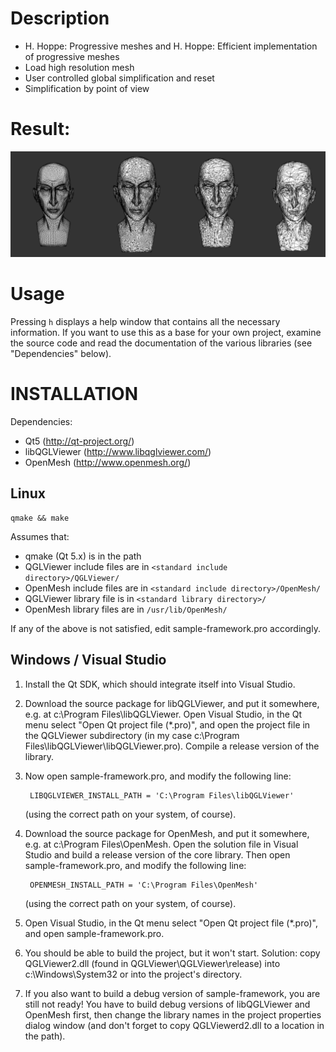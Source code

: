 # Description

- H. Hoppe: Progressive meshes and H. Hoppe: Efficient implementation of progressive meshes
- Load high resolution mesh
- User controlled global simplification and reset
- Simplification by point of view

# Result:

![Alt text](https://github.com/Haragos99/ProgressiveMesh/blob/main/pictures/mesh3.png)


# Usage

Pressing `h` displays a help window that contains all the necessary information.
If you want to use this as a base for your own project, examine the source code
and read the documentation of the various libraries (see "Dependencies" below).

# INSTALLATION

Dependencies:

- Qt5 (http://qt-project.org/)
- libQGLViewer (http://www.libqglviewer.com/)
- OpenMesh (http://www.openmesh.org/)

## Linux

    qmake && make

Assumes that:

- qmake (Qt 5.x) is in the path
- QGLViewer include files are in `<standard include directory>/QGLViewer/`
- OpenMesh  include files are in `<standard include directory>/OpenMesh/`
- QGLViewer library file  is  in `<standard library directory>/`
- OpenMesh  library files are in `/usr/lib/OpenMesh/`

If any of the above is not satisfied, edit sample-framework.pro accordingly.

## Windows / Visual Studio

1. Install the Qt SDK, which should integrate itself into Visual Studio.

1. Download the source package for libQGLViewer, and put it somewhere,
   e.g. at c:\Program Files\libQGLViewer. Open Visual Studio,
   in the Qt menu select "Open Qt project file (*.pro)",
   and open the project file in the QGLViewer subdirectory
   (in my case c:\Program Files\libQGLViewer\libQGLViewer.pro).
   Compile a release version of the library.

1. Now open sample-framework.pro, and modify the following line:

        LIBQGLVIEWER_INSTALL_PATH = 'C:\Program Files\libQGLViewer'
   (using the correct path on your system, of course).

1. Download the source package for OpenMesh, and put it somewhere,
   e.g. at c:\Program Files\OpenMesh. Open the solution file
   in Visual Studio and build a release version of the core library.
   Then open sample-framework.pro, and modify the following line:

        OPENMESH_INSTALL_PATH = 'C:\Program Files\OpenMesh'
   (using the correct path on your system, of course).

1. Open Visual Studio, in the Qt menu select "Open Qt project file (*.pro)",
   and open sample-framework.pro.


1. You should be able to build the project, but it won't start. Solution:
   copy QGLViewer2.dll (found in QGLViewer\QGLViewer\release\)
   into c:\Windows\System32 or into the project's directory.

1. If you also want to build a debug version of sample-framework,
   you are still not ready! You have to build debug versions of libQGLViewer
   and OpenMesh first, then change the library names in the project properties
   dialog window (and don't forget to copy QGLViewerd2.dll to a location
   in the path).
